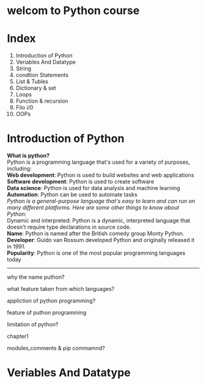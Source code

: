 # welcom to Python course 

# Index
1) Introduction of Python
2) Veriables And Datatype
3) String 
4) condtion Statements
5) List & Tubles
6) Dictionary & set
7) Loops
8) Function & recursion
9) Filo i/0
10) OOPs


# Introduction of Python

<b>What is python?</b> <br>
Python is a programming language that's used for a variety of purposes,  <br>
including:  <br>
<b>Web development</b>: Python is used to build websites and web applications  <br>
<b>Software development</b>: Python is used to create software  <br>
<b>Data science</b>: Python is used for data analysis and machine learning  <br>
<b>Automation</b>: Python can be used to automate tasks   <br>
<i>Python is a general-purpose language that's easy to learn and can run on many different platforms. Here are some other things to know about Python:</i>  <br>
Dynamic and interpreted: Python is a dynamic, interpreted language that doesn't require type declarations in source code.  <br>
<b>Name</b>: Python is named after the British comedy group Monty Python.  <br>
<b>Developer</b>: Guido van Rossum developed Python and originally released it in 1991.  <br>
<b>Popularity</b>: Python is one of the most popular programming languages today <br>
<hr>

why the name puthon?





what feature taken from which languages?



appliction of python programming?



feature of puthon programming


limitation of python?




chapter1

modules,comments & pip commamnd?



# Veriables And Datatype

